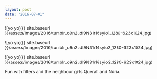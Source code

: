 ```yaml
---
layout: post
date: "2016-07-01"
---
```


![yo yo]({{ site.baseurl }}/assets/images/2016/tumblr_o9n2udl9N31r16syio1_1280-623x1024.jpg)

![yo yo]({{ site.baseurl }}/assets/images/2016/tumblr_o9n2udl9N31r16syio2_1280-623x1024.jpg)

![yo yo]({{ site.baseurl }}/assets/images/2016/tumblr_o9n2udl9N31r16syio3_1280-623x1024.jpg)

Fun with filters and the neighbour girls Queralt and Núria.
